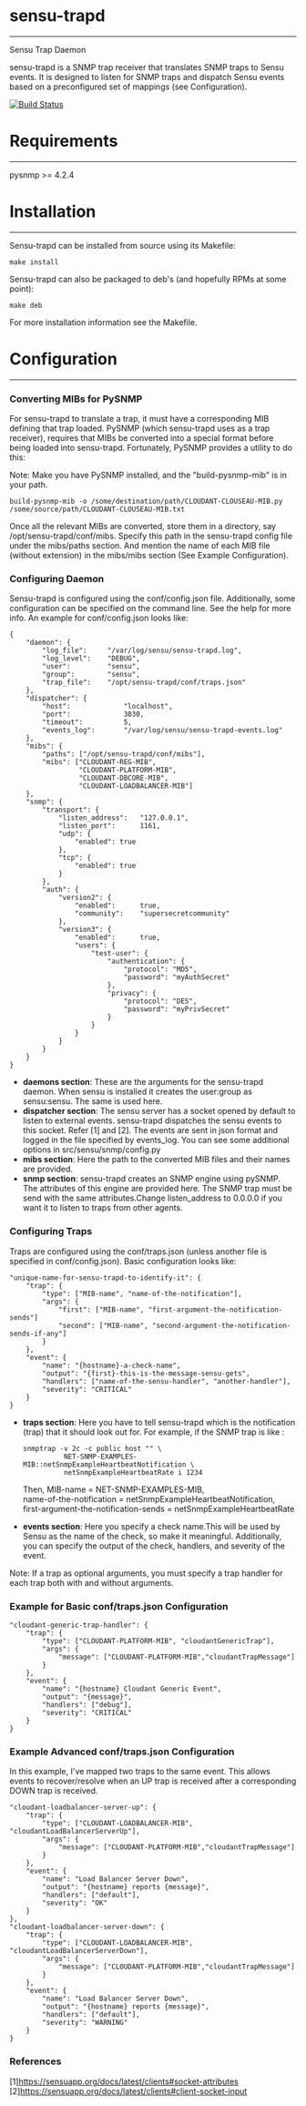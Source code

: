 # sensu-trapd
* * *

Sensu Trap Daemon

sensu-trapd is a SNMP trap receiver that translates SNMP traps to Sensu events.
It is designed to listen for SNMP traps and dispatch Sensu events based on a
preconfigured set of mappings (see Configuration).

[![Build Status](https://magnum.travis-ci.com/cloudant/sensu-trapd.png?token=HebgXxm76zdWHjBLhZpe)](https://magnum.travis-ci.com/cloudant/sensu-trapd)

# Requirements
* * *

pysnmp >= 4.2.4

# Installation
* * *

Sensu-trapd can be installed from source using its Makefile:

```
make install
```

Sensu-trapd can also be packaged to deb's (and hopefully RPMs at some point):

```
make deb
```

For more installation information see the Makefile.

# Configuration
* * *

### Converting MIBs for PySNMP

For sensu-trapd to translate a trap, it must have a corresponding MIB defining
that trap loaded. PySNMP (which sensu-trapd uses as a trap receiver), requires
that MIBs be converted into a special format before being loaded into
sensu-trapd. Fortunately, PySNMP provides a utility to do this:

Note: Make you have PySNMP installed, and the "build-pysnmp-mib" is in your path.

```
build-pysnmp-mib -o /some/destination/path/CLOUDANT-CLOUSEAU-MIB.py /some/source/path/CLOUDANT-CLOUSEAU-MIB.txt
```
Once all the relevant MIBs are converted, store them in a directory, say /opt/sensu-trapd/conf/mibs. Specify this path in the sensu-trapd config file under the mibs/paths section. And mention the name of each MIB file (without extension) in the mibs/mibs section (See Example Configuration).

### Configuring Daemon

Sensu-trapd is configured using the conf/config.json file. Additionally, some
configuration can be specified on the command line. See the help for more info. An example for conf/config.json looks like: 

```
{
    "daemon": {
        "log_file":     "/var/log/sensu/sensu-trapd.log",
        "log_level":    "DEBUG",
        "user":         "sensu",
        "group":        "sensu",
        "trap_file":    "/opt/sensu-trapd/conf/traps.json"
    },
    "dispatcher": {
        "host":             "localhost",
        "port":             3030,
        "timeout":          5,
        "events_log":       "/var/log/sensu/sensu-trapd-events.log"
    },
    "mibs": {
        "paths": ["/opt/sensu-trapd/conf/mibs"],
        "mibs": ["CLOUDANT-REG-MIB",
                 "CLOUDANT-PLATFORM-MIB",
                 "CLOUDANT-DBCORE-MIB",
                 "CLOUDANT-LOADBALANCER-MIB"]
    },
    "snmp": {
        "transport": {
            "listen_address":   "127.0.0.1",
            "listen_port":      1161,
            "udp": {
                "enabled": true
            },
            "tcp": {
                "enabled": true
            }
        },
        "auth": {
            "version2": {
                "enabled":      true,
                "community":    "supersecretcommunity"
            },
            "version3": {
                "enabled":      true,
                "users": {
                    "test-user": {
                        "authentication": {
                            "protocol": "MD5",
                            "password": "myAuthSecret"
                        },
                        "privacy": {
                            "protocol": "DES",
                            "password": "myPrivSecret"
                        }
                    }
                }
            }
        }
    }
}
```

- **daemons section**: These are the arguments for the sensu-trapd daemon. When sensu is installed it creates the user:group as sensu:sensu. The same is used here. 
- **dispatcher section**: The sensu server has a socket opened by default to listen to external events. sensu-trapd dispatches the sensu events to this socket. Refer [1] and [2]. The events are sent in json format and logged in the file specified by events_log. You can see some additional options in src/sensu/snmp/config.py
- **mibs section**: Here the path to the converted MIB files and their names are provided.
- **snmp section**: sensu-trapd creates an SNMP engine using pySNMP. The attributes of this engine are provided here. The SNMP trap must be send with the same attributes.Change listen_address to 0.0.0.0 if you want it to listen to traps from other agents. 

### Configuring Traps

Traps are configured using the conf/traps.json (unless another file is specified
in conf/config.json). Basic configuration looks like: 

```
"unique-name-for-sensu-trapd-to-identify-it": {
    "trap": {
        "type": ["MIB-name", "name-of-the-notification"],
        "args": {
            "first": ["MIB-name", "first-argument-the-notification-sends"]
            "second": ["MIB-name", "second-argument-the-notification-sends-if-any"]
        }
    },
    "event": {
        "name": "{hostname}-a-check-name",
        "output": "{first}-this-is-the-message-sensu-gets",
        "handlers": ["name-of-the-sensu-handler", "another-handler"],
        "severity": "CRITICAL"
    }
}
```
- **traps section**: Here you have to tell sensu-trapd which is the notification (trap) that it should look out for. For example, if the SNMP trap is like : 
    ```
    snmptrap -v 2c -c public host "" \
              NET-SNMP-EXAMPLES-MIB::netSnmpExampleHeartbeatNotification \ 
              netSnmpExampleHeartbeatRate i 1234
    ```
    
    Then, MIB-name = NET-SNMP-EXAMPLES-MIB,  
    name-of-the-notification = netSnmpExampleHeartbeatNotification,  
    first-argument-the-notification-sends = netSnmpExampleHeartbeatRate

- **events section**: Here you specify a check name.This will be used by Sensu as the name of the check, so make it meaningful. Additionally, you can specify the output of the check, handlers, and severity of the event. 

Note: If a trap as optional arguments, you must specify a trap handler for
each trap both with and without arguments.

### Example for Basic conf/traps.json Configuration
```
"cloudant-generic-trap-handler": {
    "trap": {
        "type": ["CLOUDANT-PLATFORM-MIB", "cloudantGenericTrap"],
        "args": {
            "message": ["CLOUDANT-PLATFORM-MIB","cloudantTrapMessage"]
        }
    },
    "event": {
        "name": "{hostname} Cloudant Generic Event",
        "output": "{message}",
        "handlers": ["debug"],
        "severity": "CRITICAL"
    }
}
```

### Example Advanced conf/traps.json Configuration

In this example, I've mapped two traps to the same event. This allows
events to recover/resolve when an UP trap is received after a corresponding DOWN
trap is received.

```
"cloudant-loadbalancer-server-up": {
    "trap": {
        "type": ["CLOUDANT-LOADBALANCER-MIB", "cloudantLoadBalancerServerUp"],
        "args": {
            "message": ["CLOUDANT-PLATFORM-MIB","cloudantTrapMessage"]
        }
    },
    "event": {
        "name": "Load Balancer Server Down",
        "output": "{hostname} reports {message}",
        "handlers": ["default"],
        "severity": "OK"
    }
},
"cloudant-loadbalancer-server-down": {
    "trap": {
        "type": ["CLOUDANT-LOADBALANCER-MIB", "cloudantLoadBalancerServerDown"],
        "args": {
            "message": ["CLOUDANT-PLATFORM-MIB","cloudantTrapMessage"]
        }
    },
    "event": {
        "name": "Load Balancer Server Down",
        "output": "{hostname} reports {message}",
        "handlers": ["default"],
        "severity": "WARNING"
    }
}
```

### References 

[1]https://sensuapp.org/docs/latest/clients#socket-attributes  
[2]https://sensuapp.org/docs/latest/clients#client-socket-input

